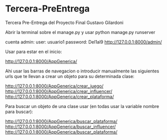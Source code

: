 # Tercera-PreEntrega
Tercera Pre-Entrega del Proyecto Final Gustavo Gilardoni

Abrir la terminal sobre el manage.py y usar python manage.py runserver

cuenta admin: user: usuario1      password: Del1al9
http://127.0.0.1:8000/admin/

Usar para estar en el inicio:

http://127.0.0.1:8000/AppGenerica/

Ahi usar las barras de navegacion o introducir manualmente las siguientes urls que te llevan a crear un objeto para su determinada clase:

http://127.0.0.1:8000/AppGenerica/crear_juego/
http://127.0.0.1:8000/AppGenerica/crear_influencer/
http://127.0.0.1:8000/AppGenerica/crear_plataforma/

Para buscar un objeto de una clase usar (en todas usar la variable nombre para buscar):

http://127.0.0.1:8000/AppGenerica/buscar_plataforma/
http://127.0.0.1:8000/AppGenerica/buscar_influencer/
http://127.0.0.1:8000/AppGenerica/buscar_plataforma/
